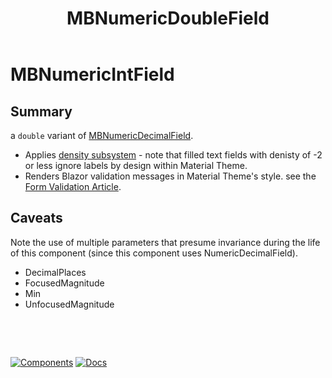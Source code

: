 ﻿---
uid: C.MBNumericDoubleField
title: MBNumericDoubleField
---
# MBNumericIntField

## Summary

a `double` variant of [MBNumericDecimalField](xref:C.MBNumericDecimalField).

- Applies [density subsystem](xref:A.Density) - note that filled text fields with denisty of -2 or less ignore labels by design within Material Theme.
- Renders Blazor validation messages in Material Theme's style. see the [Form Validation Article](xref:A.FormValidation).

## Caveats

Note the use of multiple parameters that presume invariance during the
life of this component (since this component uses NumericDecimalField).
- DecimalPlaces
- FocusedMagnitude
- Min
- UnfocusedMagnitude

&nbsp;

&nbsp;

[![Components](https://img.shields.io/static/v1?label=Components&message=Plus&color=red)](xref:A.PlusComponents)
[![Docs](https://img.shields.io/static/v1?label=API%20Documentation&message=MBNumericIntField&color=brightgreen)](xref:Material.Blazor.MBNumericIntField)

